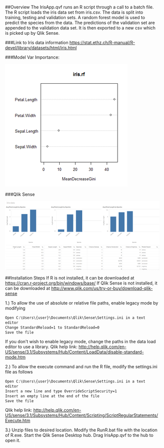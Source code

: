 ##Overview
The IrisApp.qvf runs an R script through a call to a batch file. The R script loads the iris data set from iris.csv. The data is split into training, testing and validation sets. A random forest model is used to predict the species from the data. The predictions of the validation set are appended to the validation data set. It is then exported to a new csv which is picked up by Qlik Sense.

###Link to Iris data information 
https://stat.ethz.ch/R-manual/R-devel/library/datasets/html/iris.html

###Model Var Importance:

![alt tag](https://github.com/kristywedel/IrisQlikSense/blob/master/plot.png)

###Qlik Sense

![alt tag](https://github.com/kristywedel/IrisQlikSense/blob/master/QlikSense.PNG)

##Installation Steps
If R is not installed, it can be downloaded at https://cran.r-project.org/bin/windows/base/
If Qlik Sense is not installed, it can be downloaded at 
http://www.qlik.com/us/try-or-buy/download-qlik-sense

1.) To allow the use of absolute or relative file paths, enable legacy mode by modifying  

    Open C:\Users\{user}\Documents\Qlik\Sense\Settings.ini in a text editor
    Change StandardReload=1 to StandardReload=0
    Save the file

If you don't wish to enable legacy mode, change the paths in the data load editor to use a library. Qlik help link: http://help.qlik.com/en-US/sense/3.1/Subsystems/Hub/Content/LoadData/disable-standard-mode.htm

2.) To allow the execute command and run the R file, modify the settings.ini file as follows 

    Open C:\Users\{user}\Documents\Qlik\Sense\Settings.ini in a text editor
    Insert a new line and type OverrideScriptSecurity=1
	Insert an empty line at the end of the file
	Save the file

Qlik help link: http://help.qlik.com/en-US/sense/3.1/Subsystems/Hub/Content/Scripting/ScriptRegularStatements/Execute.htm 

3.) Unzip files to desired location. Modify the RunR.bat file with the location of R.exe. Start the Qlik Sense Desktop hub. Drag IrisApp.qvf to the hub to open it.


